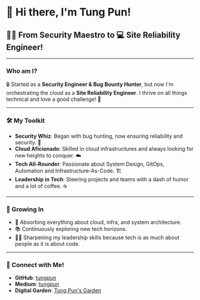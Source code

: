 # 👋 Hi there, I'm Tung Pun!

## 🕵️‍♂️ From Security Maestro to 💻 Site Reliability Engineer!

---

### Who am I?

🔒 Started as a **Security Engineer & Bug Bounty Hunter**, but now I'm orchestrating the cloud as a **Site Reliability Engineer**. I thrive on all things technical and love a good challenge! 🚀

---

### 🛠️ My Toolkit

- **Security Whiz**: Began with bug hunting, now ensuring reliability and security. 🐞
- **Cloud Aficionado**: Skilled in cloud infrastructures and always looking for new heights to conquer. ☁️
- **Tech All-Rounder**: Passionate about System Design, GitOps, Automation and Infrastructure-As-Code. 🏗️
- **Leadership in Tech**: Steering projects and teams with a dash of humor and a lot of coffee. ☕

---

### 🌱 Growing In

- 🧠 Absorbing everything about cloud, infra, and system architecture.
- 📚 Continuously exploring new tech horizons.
- 👨‍💼 Sharpening my leadership skills because tech is as much about people as it is about code.

---

### 🤝 Connect with Me!

- **GitHub**: [tungpun](https://github.com/tungpun)
- **Medium**: [tungpun](https://medium.com/@tungpun)
- **Digital Garden**: [Tung Pun's Garden](https://tungpun.notion.site/Digital-Garden-b9063b5faff4414c99916605135a0898?pvs=4)

